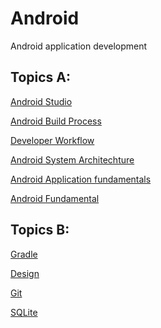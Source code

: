 Android
=======

Android application development

Topics A:
--
[Android Studio](AndroidStudio.md)

[Android Build Process](buildprocess.md)

[Developer Workflow](DeveloperWorkflow.md)

[Android System Architechture](androidSystemArchitechture.md)

[Android Application fundamentals](ApplicationFundamentals.md)

[Android Fundamental](Sunshine/README.md)


Topics B:
--
[Gradle](Gradle.md)

[Design](design.md)

[Git](Sunshine/git.md)

[SQLite](Sunshine/sqlite/README.md)

